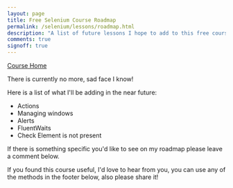 ```yaml
---
layout: page
title: Free Selenium Course Roadmap
permalink: /selenium/lessons/roadmap.html
description: "A list of future lessons I hope to add to this free course on Selenium WebDriver"
comments: true
signoff: true
---
```

[Course Home](../course)

There is currently no more, sad face I know!

Here is a list of what I'll be adding in the near future:

* Actions
* Managing windows
* Alerts
* FluentWaits
* Check Element is not present

If there is something specific you'd like to see on my roadmap please leave a comment below.

If you found this course useful, I'd love to hear from you, you can use any of the methods in the footer below, also please share it!